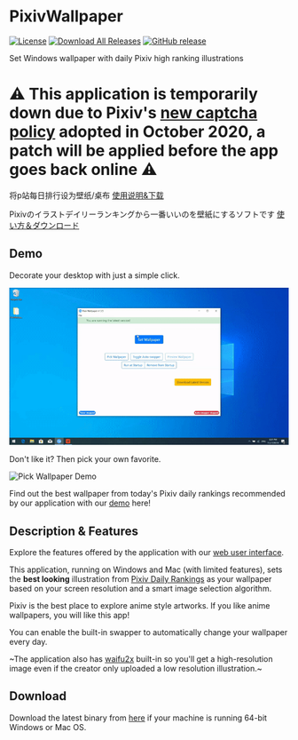 # PixivWallpaper

[![License](https://img.shields.io/github/license/SingularityF/PixivWallpaper.svg)](https://opensource.org/licenses/MIT)
[![Download All Releases](https://img.shields.io/github/downloads/SingularityF/PixivWallpaper/total.svg)](https://github.com/SingularityF/PixivWallpaper/releases)
[![GitHub release](https://img.shields.io/github/release/SingularityF/PixivWallpaper.svg)](https://github.com/SingularityF/PixivWallpaper/releases/latest)

Set Windows wallpaper with daily Pixiv high ranking illustrations

# :warning: This application is temporarily down due to Pixiv's [new captcha policy](https://policies.pixiv.net/en.html) adopted in October 2020, a patch will be applied before the app goes back online :warning:

将p站每日排行设为壁纸/桌布 [使用说明&下载](https://github.com/SingularityF/PixivWallpaper/blob/master/README.cn.md)

Pixivのイラストデイリーランキングから一番いいのを壁紙にするソフトです [使い方＆ダウンロード](https://github.com/SingularityF/PixivWallpaper/blob/master/README.jp.md)

## Demo

Decorate your desktop with just a simple click.

![Set Wallpaper Demo](Demo/set_wallpaper_demo.gif)

Don't like it? Then pick your own favorite.

![Pick Wallpaper Demo](Demo/pick_wallpaper_demo.gif)

Find out the best wallpaper from today's Pixiv daily rankings recommended by our application with our [demo](https://singf.space/pixiv/controls/demo) here!

## Description & Features

Explore the features offered by the application with our [web user interface](http://singf.space/pixiv/controls).

This application, running on Windows and Mac (with limited features), sets the **best looking** illustration from [Pixiv Daily Rankings](https://www.pixiv.net/ranking.php?mode=daily&content=illust) as your wallpaper based on your screen resolution and a smart image selection algorithm.

Pixiv is the best place to explore anime style artworks. If you like anime wallpapers, you will like this app!

You can enable the built-in swapper to automatically change your wallpaper every day.

~The application also has [waifu2x](https://github.com/nagadomi/waifu2x) built-in so you'll get a high-resolution image even if the creator only uploaded a low resolution illustration.~

## Download

Download the latest binary from [here](https://github.com/SingularityF/PixivWallpaper/releases) if your machine is running 64-bit Windows or Mac OS.
